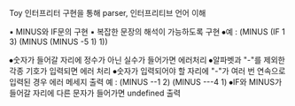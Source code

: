 Toy 인터프리터 구현을 통해 parser, 인터프리티브 언어 이해

▪ MINUS와 IF문의 구현 
▪ 복잡한 문장의 해석이 가능하도록 구현 
  ⦁예 : (MINUS (IF 1 3) (MINUS (MINUS -5 1) 1)) 
  
 ⦁숫자가 들어갈 자리에 정수가 아닌 실수가 들어가면 에러처리 
 ⦁알파벳과 "-"를 제외한 각종 기호가 입력되면 에러 처리 
 ⦁숫자가 입력되어야 할 자리에 "-"가 여러 번 연속으로 입력된 경우 에러 메세지 출력
 예 : (MINUS --1 2)    (MINUS ---4 1) 
 ⦁IF와 MINUS가 들어갈 자리에 다른 문자가 들어가면 undefined 출력 
 
 
